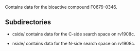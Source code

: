 Contains data for the bioactive compound F0679-0346.

## Subdirectories

- cside/ contains data for the C-side search space on rv1908c.

- nside/ contains data for the N-side search space on rv1908c.

